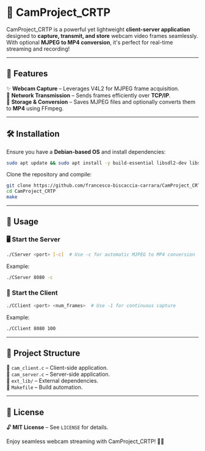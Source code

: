 # 📸 CamProject_CRTP

CamProject_CRTP is a powerful yet lightweight **client-server application** designed to **capture, transmit, and store** webcam video frames seamlessly. With optional **MJPEG to MP4 conversion**, it's perfect for real-time streaming and recording!

---

## 🚀 Features
✨ **Webcam Capture** – Leverages V4L2 for MJPEG frame acquisition.    
🎥 **Network Transmission** – Sends frames efficiently over **TCP/IP**.     
💾 **Storage & Conversion** – Saves MJPEG files and optionally converts them to **MP4** using FFmpeg.

---

## 🛠️ Installation
Ensure you have a **Debian-based OS** and install dependencies:
```bash
sudo apt update && sudo apt install -y build-essential libsdl2-dev libsdl2-image-dev libv4l-dev v4l-utils ffmpeg
```
Clone the repository and compile:
```bash
git clone https://github.com/francesco-biscaccia-carrara/CamProject_CRTP.git
cd CamProject_CRTP
make
```

---

## 🎯 Usage
### 🖥️ Start the Server
```bash
./CServer <port> [-c]  # Use -c for automatic MJPEG to MP4 conversion
```
Example:
```bash
./CServer 8080 -c
```

### 📡 Start the Client
```bash
./CClient <port> <num_frames>  # Use -1 for continuous capture
```
Example:
```bash
./CClient 8080 100
```

---

## 📂 Project Structure
📁 `cam_client.c` – Client-side application.    
📁 `cam_server.c` – Server-side application.    
📁 `ext_lib/` – External dependencies.  
📄 `Makefile` – Build automation.   

---

## 📜 License
🔓 **MIT License** – See `LICENSE` for details.

Enjoy seamless webcam streaming with CamProject_CRTP! 🚀🎥

